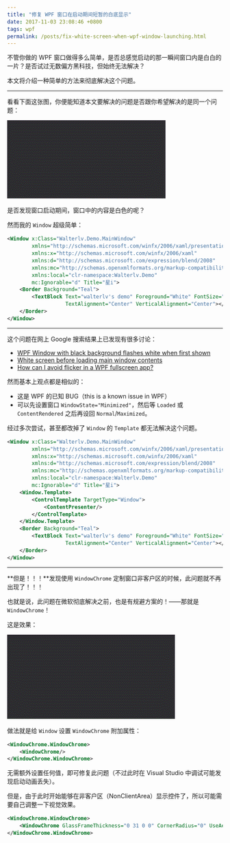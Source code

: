 ```yaml
---
title: "修复 WPF 窗口在启动期间短暂的白底显示"
date: 2017-11-03 23:08:46 +0800
tags: wpf
permalink: /posts/fix-white-screen-when-wpf-window-launching.html
---
```


不管你做的 WPF 窗口做得多么简单，是否总感觉启动的那一瞬间窗口内是白白的一片？是否试过无数偏方黑科技，但始终无法解决？

本文将介绍一种简单的方法来彻底解决这个问题。

---

看看下面这张图，你便能知道本文要解决的问题是否跟你希望解决的是同一个问题：

![启动期间显示白色](/static/posts/2017-11-03-wpf-window-show-with-white.gif)

是否发现窗口启动期间，窗口中的内容是白色的呢？

然而我的 `Window` 超级简单：

```xml
<Window x:Class="Walterlv.Demo.MainWindow"
        xmlns="http://schemas.microsoft.com/winfx/2006/xaml/presentation"
        xmlns:x="http://schemas.microsoft.com/winfx/2006/xaml"
        xmlns:d="http://schemas.microsoft.com/expression/blend/2008"
        xmlns:mc="http://schemas.openxmlformats.org/markup-compatibility/2006"
        xmlns:local="clr-namespace:Walterlv.Demo"
        mc:Ignorable="d" Title="星i">
    <Border Background="Teal">
        <TextBlock Text="walterlv's demo" Foreground="White" FontSize="24" FontWeight="Thin"
                   TextAlignment="Center" VerticalAlignment="Center"></TextBlock>
    </Border>
</Window>
```

---

这个问题在网上 Google 搜索结果上已发现有很多讨论：
- [WPF Window with black background flashes white when first shown](https://social.msdn.microsoft.com/Forums/vstudio/en-US/bdb414fe-9abb-408c-8935-486e1795755b/wpf-window-with-black-background-flashes-white-when-first-shown?forum=wpf)
- [White screen before loading main window contents](https://social.msdn.microsoft.com/Forums/vstudio/en-US/dd8477a6-a7bc-4171-9547-f86ed722d95d/white-screen-before-loading-main-window-contents?forum=wpf)
- [How can I avoid flicker in a WPF fullscreen app?](https://stackoverflow.com/a/35120487/6233938)

然而基本上观点都是相似的：
- 这是 WPF 的已知 BUG（this is a known issue in WPF）
- 可以先设置窗口 `WindowState="Minimized"`，然后等 `Loaded` 或 `ContentRendered` 之后再设回 `Normal`/`Maximized`。

经过多次尝试，甚至都改掉了 `Window` 的 `Template` 都无法解决这个问题。

```xml
<Window x:Class="Walterlv.Demo.MainWindow"
        xmlns="http://schemas.microsoft.com/winfx/2006/xaml/presentation"
        xmlns:x="http://schemas.microsoft.com/winfx/2006/xaml"
        xmlns:d="http://schemas.microsoft.com/expression/blend/2008"
        xmlns:mc="http://schemas.openxmlformats.org/markup-compatibility/2006"
        xmlns:local="clr-namespace:Walterlv.Demo"
        mc:Ignorable="d" Title="星i">
    <Window.Template>
        <ControlTemplate TargetType="Window">
            <ContentPresenter/>
        </ControlTemplate>
    </Window.Template>
    <Border Background="Teal">
        <TextBlock Text="walterlv's demo" Foreground="White" FontSize="24" FontWeight="Thin"
                   TextAlignment="Center" VerticalAlignment="Center"></TextBlock>
    </Border>
</Window>
```

---

**但是！！！**发现使用 `WindowChrome` 定制窗口非客户区的时候，此问题就不再出现了！！！

也就是说，此问题在微软彻底解决之前，也是有规避方案的！——那就是 `WindowChrome`！

这是效果：

![启动期间没有显示白色](/static/posts/2017-11-03-wpf-window-show-without-white.gif)

做法就是给 `Window` 设置 `WindowChrome` 附加属性：

```xml
<WindowChrome.WindowChrome>
    <WindowChrome/>
</WindowChrome.WindowChrome>
```

无需额外设置任何值，即可修复此问题（不过此时在 Visual Studio 中调试可能发现启动动画丢失）。

但是，由于此时开始能够在非客户区（NonClientArea）显示控件了，所以可能需要自己调整一下视觉效果。

```xml
<WindowChrome.WindowChrome>
    <WindowChrome GlassFrameThickness="0 31 0 0" CornerRadius="0" UseAeroCaptionButtons="True"/>
</WindowChrome.WindowChrome>
```

